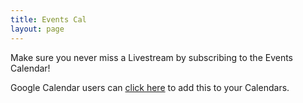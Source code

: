 ```yaml
---
title: Events Cal
layout: page
---
```


Make sure you never miss a Livestream by subscribing to the Events Calendar!

Google Calendar users can <a rel="click here" target="_blank" href="http://events.lifesinemusic.com">click here</a> to add this to your Calendars.



<!--Hey! This is the "Leaf" Jekyll theme created by <a rel="me" target="_blank" href="https://twitter.com/_SupunKavinda">Supun Kavinda</a>.-->

<!--You can find the source code of this theme at <a href="https://github.com/SupunKavinda/jekyll-theme-leaf">Github</a>-->

<!--(Change this by editing `about.md` file)-->
